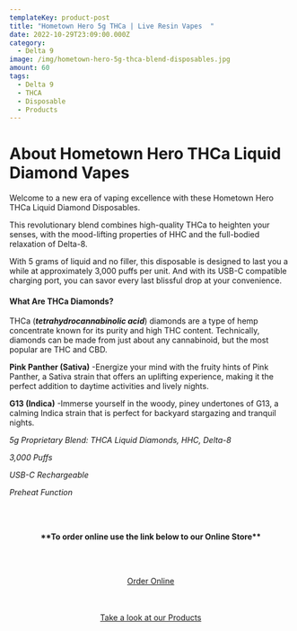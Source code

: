 ```yaml
---
templateKey: product-post
title: "Hometown Hero 5g THCa | Live Resin Vapes  "
date: 2022-10-29T23:09:00.000Z
category:
  - Delta 9
image: /img/hometown-hero-5g-thca-blend-disposables.jpg
amount: 60
tags:
  - Delta 9
  - THCA
  - Disposable
  - Products
---
```

# **About Hometown Hero THCa Liquid Diamond Vapes**

Welcome to a new era of vaping excellence with these Hometown Hero THCa Liquid Diamond Disposables. 

This revolutionary blend combines high-quality THCa to heighten your senses, with the mood-lifting properties of HHC and the full-bodied relaxation of Delta-8.

With 5 grams of liquid and no filler, this disposable is designed to last you a while at approximately 3,000 puffs per unit. And with its USB-C compatible charging port, you can savor every last blissful drop at your convenience.

#### **What Are THCa Diamonds?**

THCa (***tetrahydrocannabinolic acid***) diamonds are a type of hemp concentrate known for its purity and high THC content. Technically, diamonds can be made from just about any cannabinoid, but the most popular are THC and CBD.

**Pink Panther (Sativa)** -Energize your mind with the fruity hints of Pink Panther, a Sativa strain that offers an uplifting experience, making it the perfect addition to daytime activities and lively nights.

**G13 (Indica)** -Immerse yourself in the woody, piney undertones of G13, a calming Indica strain that is perfect for backyard stargazing and tranquil nights.

*5g Proprietary Blend: THCA Liquid Diamonds, HHC, Delta-8*

*3,000 Puffs*

*USB-C Rechargeable*

*Preheat Function*

<br><br>

<Center>

**\*\*To order online use the link below to our Online Store\*\***

<br><br>

<Center><a class="link-view-more-products" target="_blank" href="https://capitalcbd.shop/product/hometown-hero-5g-thca-liquid-diamond-live-resin-disposable/">Order Online</a></

<br><br><br>

<Center><a class="link-view-more-products" target="_blank" href="https://capitalamericanshaman.com/products">Take a look at our Products</a></Center>

<br><br>